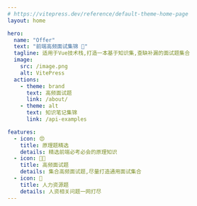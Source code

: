 ```yaml
---
# https://vitepress.dev/reference/default-theme-home-page
layout: home

hero:
  name: "Offer"
  text: "前端高频面试集锦 👻"
  tagline: 适用于Vue技术栈,打造一本基于知识集,查缺补漏的面试题集合
  image:
    src: /image.png
    alt: VitePress
  actions:
    - theme: brand
      text: 高频面试题
      link: /about/
    - theme: alt
      text: 知识笔记集锦
      link: /api-examples

features:
  - icon: 😍
    title: 原理题精选
    details: 精选前端必考必会的原理知识
  - icon: 👏🏻
    title: 高频面试题
    details: 集合高频面试题,尽量打造通用面试集合
  - icon: 🤡
    title: 人力资源题
    details: 人资相关问题一网打尽
---
```

